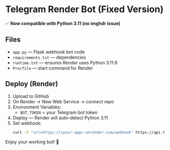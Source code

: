 # Telegram Render Bot (Fixed Version)

✅ **Now compatible with Python 3.11 (no imghdr issue)**

## Files
- `app.py` — Flask webhook bot code
- `requirements.txt` — dependencies
- `runtime.txt` — ensures Render uses Python 3.11.9
- `Procfile` — start command for Render

## Deploy (Render)
1. Upload to GitHub
2. On Render → New Web Service → connect repo
3. Environment Variables:
   - `BOT_TOKEN` = your Telegram bot token
4. Deploy — Render will auto-detect Python 3.11
5. Set webhook:
   ```bash
   curl -F "url=https://<your-app>.onrender.com/webhook" https://api.telegram.org/bot<YOUR_BOT_TOKEN>/setWebhook
   ```

Enjoy your working bot! 🎉
